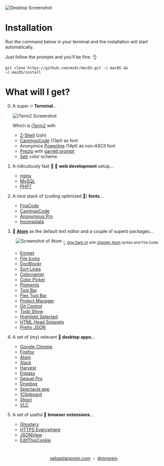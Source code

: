 ![Desktop Screenshot](https://mzdr.github.io/macos/screenshot.jpg)  

# Installation

Run the command below in your terminal and the installation will start automatically.

Just follow the prompts and you’ll be fine. 👌

```shell
git clone https://github.com/mzdr/macOS.git ~/.macOS && ~/.macOS/install
```

# What will I get?

0. A super 🔥 **Terminal**…

    ![iTerm2 Screenshot](https://mzdr.github.io/macos/iTerm2.jpg)  

    Which is [iTerm2] with

    - [Z-Shell] \(zsh)
    - [CamingoCode] \(13pt) as font
    - Anonymice [Powerline] \(14pt) as non-ASCII font
    - [Prezto] with [garrett prompt]
    - [Seti] color scheme

0. A ridiculously fast 🚓 💨 **web development** setup…
    - [nginx]
    - [MySQL]
    - [PHP7]

0. A nice stack of (coding optimized 👀) **fonts**…
    - [FiraCode]
    - [CamingoCode]
    - [Anonymous Pro]
    - [Inconsolata]

0. 💪 **[Atom]** as the default text editor and a couple of superb packages…

    <p align="center">
        <img src="https://mzdr.github.io/macos/atom.jpg" alt="Screenshot of Atom">
        <sub>👆 <a href="https://atom.io/themes/one-dark-ui">One Dark UI</a> with <a href="https://atom.io/themes/chester-atom-syntax">Chester Atom</a> syntax and Fira Code.</sub>
    </p>

    - [Emmet]
    - [File Icons]
    - [DocBlockr]
    - [Sort Lines]
    - [Colornamer]
    - [Color Picker]
    - [Pigments]
    - [Tool Bar]
    - [Flex Tool Bar]
    - [Project Manager]
    - [Git Control]
    - [Todo Show]
    - [Highlight Selected]
    - [HTML Head Snippets]
    - [Pretty JSON]

0. A set of (my) relevant 🍧 **desktop apps**…
    - [Google Chrome]
    - [Firefox]
    - [Atom]
    - [Slack]
    - [Harvest]
    - [Enpass]
    - [Sequel Pro]
    - [Dropbox]
    - [Spectacle app]
    - [1Clipboard]
    - [Shiori]
    - [VLC]

0. A set of useful 🍻 **browser extensions**…
    - [Ghostery]
    - [HTTPS Everywhere]
    - [JSONView]
    - [EditThisCookie]

#  

<p align="center">
    <a href="https://sebastianprein.com/">sebastianprein.com</a> ・
    <a href="https://twitter.com/mrprein">@mrprein</a>
</p>

<!-- Terminal -->
[Z-Shell]: http://www.zsh.org/
[iTerm2]: https://github.com/gnachman/iTerm2
[Prezto]: https://github.com/sorin-ionescu/prezto
[garrett prompt]: https://github.com/chauncey-garrett/zsh-prompt-garrett
[Seti]: https://github.com/mbadolato/iTerm2-Color-Schemes/tree/master/schemes
[Powerline]: https://github.com/powerline/fonts

<!-- Desktop apps -->
[Google Chrome]: https://www.google.de/chrome/
[Firefox]: https://www.mozilla.org/de/firefox/
[Atom]: https://atom.io/
[Slack]: https://slack.com/
[Harvest]: https://www.getharvest.com/
[Enpass]: https://www.enpass.io/
[Sequel Pro]: http://www.sequelpro.com/
[Dropbox]: https://www.dropbox.com/downloading
[Spectacle app]: https://www.spectacleapp.com/
[1Clipboard]: http://1clipboard.io/
[FileShuttle]: http://fileshuttle.io/
[Shiori]: https://aki-null.net/shiori/
[VLC]: https://www.videolan.org/vlc/
[Atom]: https://atom.io

<!-- Web development -->
[nginx]: https://nginx.org/
[MySQL]: https://www.mysql.com/
[PHP7]: https://secure.php.net/

<!-- Fonts -->
[FiraCode]: https://github.com/tonsky/FiraCode
[CamingoCode]: http://www.janfromm.de/typefaces/camingomono/camingocode/
[Anonymous Pro]: http://www.marksimonson.com/fonts/view/anonymous-pro
[Inconsolata]: http://levien.com/type/myfonts/inconsolata.html


<!-- Atom packages -->
[Emmet]: https://atom.io/packages/emmet
[File Icons]: https://atom.io/packages/file-icons
[DocBlockr]: https://atom.io/packages/docblockr
[Sort Lines]: https://atom.io/packages/sort-lines
[Todo Show]: https://atom.io/packages/todo-show
[Pigments]: https://atom.io/packages/pigments
[Highlight Selected]: https://atom.io/packages/highlight-selected
[HTML Head Snippets]: https://atom.io/packages/html-head-snippets
[Colornamer]: https://atom.io/packages/colornamer
[Color Picker]: https://atom.io/packages/color-picker
[Pretty JSON]: https://atom.io/packages/pretty-json
[Tool Bar]: https://atom.io/packages/tool-bar
[Flex Tool Bar]: https://atom.io/packages/flex-tool-bar
[Git Control]: https://atom.io/packages/git-control
[Project Manager]: https://atom.io/packages/project-manager

<!-- Browser extensions -->
[Ghostery]: https://www.ghostery.com/try-us/download-browser-extension/
[HTTPS Everywhere]: https://www.eff.org/de/https-everywhere
[JSONView]: http://jsonview.com/
[EditThisCookie]: http://www.editthiscookie.com/
